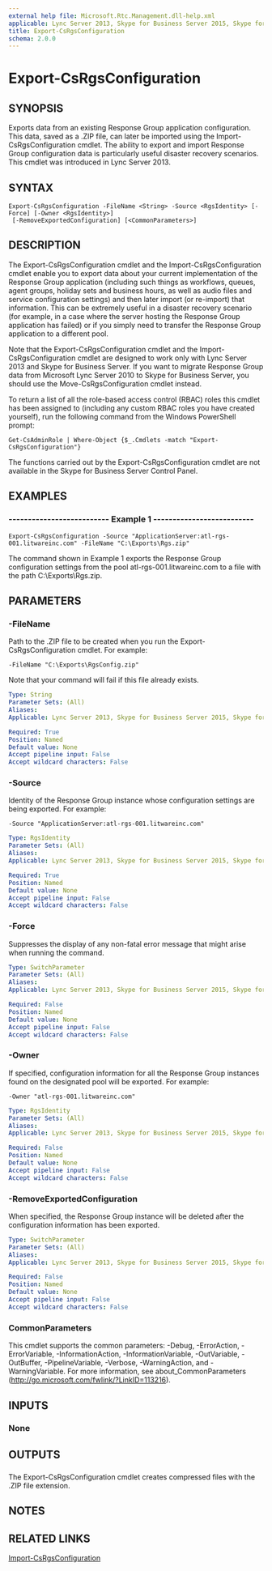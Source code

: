 ```yaml
---
external help file: Microsoft.Rtc.Management.dll-help.xml
applicable: Lync Server 2013, Skype for Business Server 2015, Skype for Business Server 2019
title: Export-CsRgsConfiguration
schema: 2.0.0
---
```


# Export-CsRgsConfiguration

## SYNOPSIS
Exports data from an existing Response Group application configuration.
This data, saved as a .ZIP file, can later be imported using the Import-CsRgsConfiguration cmdlet.
The ability to export and import Response Group configuration data is particularly useful disaster recovery scenarios.
This cmdlet was introduced in Lync Server 2013.


## SYNTAX

```
Export-CsRgsConfiguration -FileName <String> -Source <RgsIdentity> [-Force] [-Owner <RgsIdentity>]
 [-RemoveExportedConfiguration] [<CommonParameters>]
```

## DESCRIPTION
The Export-CsRgsConfiguration cmdlet and the Import-CsRgsConfiguration cmdlet enable you to export data about your current implementation of the Response Group application (including such things as workflows, queues, agent groups, holiday sets and business hours, as well as audio files and service configuration settings) and then later import (or re-import) that information.
This can be extremely useful in a disaster recovery scenario (for example, in a case where the server hosting the Response Group application has failed) or if you simply need to transfer the Response Group application to a different pool.

Note that the Export-CsRgsConfiguration cmdlet and the Import-CsRgsConfiguration cmdlet are designed to work only with Lync Server 2013 and Skype for Business Server.
If you want to migrate Response Group data from Microsoft Lync Server 2010 to Skype for Business Server, you should use the Move-CsRgsConfiguration cmdlet instead.

To return a list of all the role-based access control (RBAC) roles this cmdlet has been assigned to (including any custom RBAC roles you have created yourself), run the following command from the Windows PowerShell prompt:

`Get-CsAdminRole | Where-Object {$_.Cmdlets -match "Export-CsRgsConfiguration"}`

The functions carried out by the Export-CsRgsConfiguration cmdlet are not available in the Skype for Business Server Control Panel.


## EXAMPLES

### -------------------------- Example 1 --------------------------
```
Export-CsRgsConfiguration -Source "ApplicationServer:atl-rgs-001.litwareinc.com" -FileName "C:\Exports\Rgs.zip"
```

The command shown in Example 1 exports the Response Group configuration settings from the pool atl-rgs-001.litwareinc.com to a file with the path C:\Exports\Rgs.zip.


## PARAMETERS

### -FileName
Path to the .ZIP file to be created when you run the Export-CsRgsConfiguration cmdlet.
For example:

`-FileName "C:\Exports\RgsConfig.zip"`

Note that your command will fail if this file already exists.

```yaml
Type: String
Parameter Sets: (All)
Aliases: 
Applicable: Lync Server 2013, Skype for Business Server 2015, Skype for Business Server 2019

Required: True
Position: Named
Default value: None
Accept pipeline input: False
Accept wildcard characters: False
```

### -Source
Identity of the Response Group instance whose configuration settings are being exported.
For example:

`-Source "ApplicationServer:atl-rgs-001.litwareinc.com"`

```yaml
Type: RgsIdentity
Parameter Sets: (All)
Aliases: 
Applicable: Lync Server 2013, Skype for Business Server 2015, Skype for Business Server 2019

Required: True
Position: Named
Default value: None
Accept pipeline input: False
Accept wildcard characters: False
```

### -Force
Suppresses the display of any non-fatal error message that might arise when running the command.

```yaml
Type: SwitchParameter
Parameter Sets: (All)
Aliases: 
Applicable: Lync Server 2013, Skype for Business Server 2015, Skype for Business Server 2019

Required: False
Position: Named
Default value: None
Accept pipeline input: False
Accept wildcard characters: False
```

### -Owner
If specified, configuration information for all the Response Group instances found on the designated pool will be exported.
For example:

`-Owner "atl-rgs-001.litwareinc.com"`

```yaml
Type: RgsIdentity
Parameter Sets: (All)
Aliases: 
Applicable: Lync Server 2013, Skype for Business Server 2015, Skype for Business Server 2019

Required: False
Position: Named
Default value: None
Accept pipeline input: False
Accept wildcard characters: False
```

### -RemoveExportedConfiguration
When specified, the Response Group instance will be deleted after the configuration information has been exported.

```yaml
Type: SwitchParameter
Parameter Sets: (All)
Aliases: 
Applicable: Lync Server 2013, Skype for Business Server 2015, Skype for Business Server 2019

Required: False
Position: Named
Default value: None
Accept pipeline input: False
Accept wildcard characters: False
```

### CommonParameters
This cmdlet supports the common parameters: -Debug, -ErrorAction, -ErrorVariable, -InformationAction, -InformationVariable, -OutVariable, -OutBuffer, -PipelineVariable, -Verbose, -WarningAction, and -WarningVariable. For more information, see about_CommonParameters (http://go.microsoft.com/fwlink/?LinkID=113216).

## INPUTS

### None


## OUTPUTS

###  
The Export-CsRgsConfiguration cmdlet creates compressed files with the .ZIP file extension.


## NOTES


## RELATED LINKS

[Import-CsRgsConfiguration](Import-CsRgsConfiguration.md)

